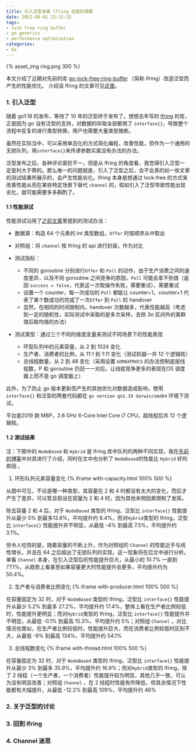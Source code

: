 ```yaml
---
title: 引入泛型改善 lfring 性能的探索
date: 2022-08-01 23:31:32
tags: 
- lock free ring buffer
- go generics
- performance optimization
categories:
- Go
---
```


{% asset_img ring.png 300 %}

本文介绍了近期对先前的库 [go-lock-free-ring-buffer](https://github.com/LENSHOOD/go-lock-free-ring-buffer) （简称 lfring）改造泛型而产生的性能优化。
介绍该 lfring 的文章可见[这里](https://lenshood.github.io/2021/04/19/lock-free-ring-buffer/)。

<!-- more -->

### 1. 引入泛型

随着 go1.18 的发布，等待了 10 年的泛型终于发布了。想想去年写的 [lfring](https://github.com/LENSHOOD/go-lock-free-ring-buffer) 的库，正是因为 go 没有泛型的支持，对数据的存取全部都用了 `interface{}`，导致整个流程中反复的进行类型转换，用户也需要大量类型推断。

虽然在实际当中，可以采用单态化的方式简化编程，改善性能，但作为一个通用的无锁队列，用`interface{}`来传递参数实属没有办法的办法。

泛型发布之后，各种评论褒贬不一，但是从 lfring 的角度看，我觉得引入泛型一定是利大于弊的。那么唯一的问题就是，引入了泛型之后，会不会真的如一些文章的测试结果所展示的，会产生性能劣化。lfring 本身是想通过 lock-free 的方式来改善性能从而在某些特定场景下替代 `channel` 的，假如引入了泛型导致性能出现劣化，就可能需要多多斟酌了。

#### 1.1 性能测试

性能测试沿用了[之前文章](https://lenshood.github.io/2021/04/19/lock-free-ring-buffer/)里提到的测试办法：

- 数据源：构造 64 个元素的 int 类型数组，`Offer` 时按顺序从中取出
- 对照组：将 `channel` 按 lfring 的 api 进行封装，作为对比

- 测试指标：
  - 不同的 goroutine 分别进行`Offer` 和 `Poll` 的动作，由于生产消费之间的速度差异，以及不同 goroutine 之间竞争的原因，`Poll` 可能会拿不到值（返回 `success = false`，代表这一次取操作失败，需要重试），需要重试
  - 设置一个 counter，每一次成功的 `Poll` 都能让 counter+1，counter+1 代表了某个数成功的完成了一次`Offer` 到  `Poll` 的 handover
  - 显然，在相同的时间限制内，handover 次数越多，代表性能越高（考虑到一定的随机性，实际测试中采取的是多次采样，去除 3σ 区间外的离群值后取均值的办法）
- 测试类型：通过三个不同的维度变量来测试不同场景下的性能表现
  - 环型队列中的元素容量，从 2 到 1024 变化
  - 生产者、消费者的比例，从 11:1 到 1:11 变化（测试机器一共 12 个逻辑核）
  - 总线程数量，从 2 到 48 变化（采用设置 `GOMAXPROCS` 的办法控制底层线程数，P 和 goroutine 仍旧一一对应。让线程竞争更多的表现在OS 调度器上而不是 go 调度器上）

此外，为了防止 go 版本更新而产生的其他优化对数据造成影响，使用 `interface{}` 和泛型的两套代码都在 `go version go1.19 darwin/amd64` 环境下测试。

平台是2019 款 MBP，2.6 GHz 6-Core Intel Core i7 CPU，超线程后共 12 个逻辑核。



#### 1.2 测试结果

注：下图中的 `NodeBased` 和 `Hybrid` 是 lfring 库中队列的两种不同实现，我在[先前的博客](https://lenshood.github.io/2021/04/19/lock-free-ring-buffer/)中对其进行了介绍，同时在文中也分析了 `NodeBased`的性能比 `Hybrid` 好的原因 。

1. 环形队列元素容量变化
  {% iframe with-capacity.html 100% 500 %}

  从图中可见，不论是哪一种类型，其容量在 2 和 4 时都没有太大的变化，而后才产生了差异，可以暂且假设在容量为 2 和 4 时，因为其他未明因素限制了发挥。

  除去容量 2 和 4 后，对于 `NodeBased` 类型的 lfring，泛型比 `interface{}` 性能提升从最少 5% 到最多13.8%，平均提升约 8.4%，而对`Hybrid`类型的 lfring，泛型比 `interface{}` 性能提升并不明显，从最低 -4% 到最高 7.5%，平均提升约 3.1%。

  但令人吃惊的是，随着容量的不断上升，作为对照组的 `Channel` 的性能近乎与线性增长，并且在 64 之后超出了无锁队列的实现，这一现象将在后文中进行分析。单看 `Channel` 本身，在引入泛型后的性能提升巨大，从最小的 10.7% 一直到 77.1%，从趋势上看甚至如果容量更大时性能提升会更多，平均提升约为 50.4%。 
  
2. 生产者与消费者比例变化
  {% iframe with-producer.html 100% 500 %}

  在容量固定为 32 时，对于 `NodeBased` 类型的 lfring，泛型比 `interface{}` 性能提升从最少 5.2% 到最多 27.2%，平均提升约 17.4%，整体上看在生产者比例较低时，性能提升更明显；而对`Hybrid`类型的 lfring，泛型比 `interface{}` 性能提升并不明显，从最低 -0.1% 到最高 15.3%，平均提升约 5%；对照组 `Channel` ，对比情况也类似，在生产者比例较低时，性能提升巨大，而在消费者比例较低时区别不大，从最低 -9% 到最高 134%，平均提升约 54.1%

3. 总线程数变化
  {% iframe with-thread.html 100% 500 %}

  在容量固定为 32 时，对于 `NodeBased` 类型的 lfring，泛型比 `interface{}` 性能提升从最少 3% 到最多 35.9%，平均提升约 16.9%；而对`Hybrid`类型的 lfring，除了 2 线程（一个生产者，一个消费者）性能提升较为明显，其他几乎一致，可认为没有明显改善；对照组 `Channel` ，在 2 线程时性能有所降低，但其余情况下性能都有大幅提升，从最低 -12.2% 到最高 109%，平均提升约 46%



### 2. 关于泛型的讨论



### 3. 回到 lfring



### 4. Channel 迷思

